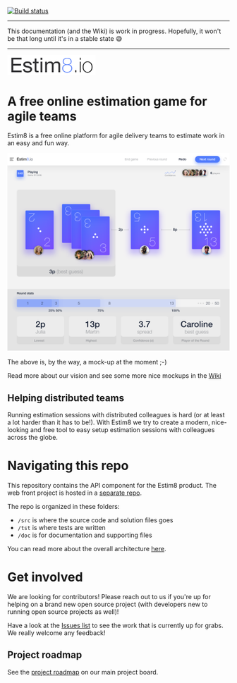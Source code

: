 [![Build status](https://dev.azure.com/estim8/Estim8.io/_apis/build/status/Estim8.Backend-CI)](https://dev.azure.com/estim8/Estim8.io/_build/latest?definitionId=2)

---
This documentation (and the Wiki) is work in progress. Hopefully, it won't be that long until it's in a stable state :sweat_smile:

---

<img src="https://github.com/estim8/backend-api/raw/master/doc/img/logo-small.png" width="200">

# A free online estimation game for agile teams

Estim8 is a free online platform for agile delivery teams to estimate work in an easy and fun way.

![Sample UI](doc/img/sample-ui-cards-shown.png?s=400)

The above is, by the way, a mock-up at the moment ;-)

Read more about our vision and see some more nice mockups in the [Wiki](https://github.com/estim8/backend-api/wiki/Vision)

## Helping distributed teams

Running estimation sessions with distributed colleagues is hard (or at least a lot harder than it has to be!). With Estim8 we try to create a modern, nice-looking and free tool to easy setup estimation sessions with colleagues across the globe.

# Navigating this repo

This repository contains the API component for the Estim8 product. The web front project is hosted in a [separate repo](https://github.com/estim8/web-frontend).

The repo is organized in these folders:
- `/src` is where the source code and solution files goes
- `/tst` is where tests are written
- `/doc` is for documentation and supporting files

You can read more about the overall architecture [here](https://github.com/estim8/backend-api/wiki/Architecture).


# Get involved

We are looking for contributors! Please reach out to us if you're up for helping on a brand new open source project (with developers new to running open source projects as well)!

Have a look at the [Issues list](https://github.com/estim8/backend-api/issues) to see the work that is currently up for grabs. We really welcome any feedback!

## Project roadmap

See the [project roadmap](https://github.com/orgs/estim8/projects/1) on our main project board. 

